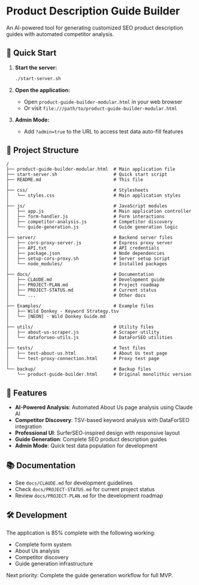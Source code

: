 # Product Description Guide Builder

An AI-powered tool for generating customized SEO product description guides with automated competitor analysis.

## 🚀 Quick Start

1. **Start the server:**
   ```bash
   ./start-server.sh
   ```

2. **Open the application:**
   - Open `product-guide-builder-modular.html` in your web browser
   - Or visit `file:///path/to/product-guide-builder-modular.html`

3. **Admin Mode:**
   - Add `?admin=true` to the URL to access test data auto-fill features

## 📁 Project Structure

```
/
├── product-guide-builder-modular.html  # Main application file
├── start-server.sh                     # Quick start script
├── README.md                           # This file
│
├── css/                                # Stylesheets
│   └── styles.css                      # Main application styles
│
├── js/                                 # JavaScript modules
│   ├── app.js                          # Main application controller
│   ├── form-handler.js                 # Form interactions
│   ├── competitor-analysis.js          # Competitor discovery
│   └── guide-generation.js             # Guide generation logic
│
├── server/                             # Backend server files
│   ├── cors-proxy-server.js            # Express proxy server
│   ├── API.txt                         # API credentials
│   ├── package.json                    # Node dependencies
│   ├── setup-cors-proxy.sh             # Server setup script
│   └── node_modules/                   # Installed packages
│
├── docs/                               # Documentation
│   ├── CLAUDE.md                       # Development guide
│   ├── PROJECT-PLAN.md                 # Project roadmap
│   ├── PROJECT-STATUS.md               # Current status
│   └── ...                             # Other docs
│
├── Examples/                           # Example files
│   ├── Wild Donkey - Keyword Strategy.tsv
│   └── [NEON] - Wild Donkey Guide.md
│
├── utils/                              # Utility files
│   ├── about-us-scraper.js             # Scraper utility
│   └── dataforseo-utils.js             # DataForSEO utilities
│
├── tests/                              # Test files
│   ├── test-about-us.html              # About Us test page
│   └── test-proxy-connection.html      # Proxy test page
│
└── backup/                             # Backup files
    └── product-guide-builder.html      # Original monolithic version
```

## 🔧 Features

- **AI-Powered Analysis**: Automated About Us page analysis using Claude AI
- **Competitor Discovery**: TSV-based keyword analysis with DataForSEO integration
- **Professional UI**: SurferSEO-inspired design with responsive layout
- **Guide Generation**: Complete SEO product description guides
- **Admin Mode**: Quick test data population for development

## 📚 Documentation

- See `docs/CLAUDE.md` for development guidelines
- Check `docs/PROJECT-STATUS.md` for current project status
- Review `docs/PROJECT-PLAN.md` for the development roadmap

## 🛠️ Development

The application is 85% complete with the following working:
- Complete form system
- About Us analysis
- Competitor discovery
- Guide generation infrastructure

Next priority: Complete the guide generation workflow for full MVP.